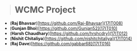 > # WCMC Project
  
- (**Raj Bhavsar**)[https://github.com/Raj-Bhavsar](17IT008)  
- (**Gunjan Bhoi**)[https://github.com/Gunjan52](17IT010)  
- (**Harsh Chaudhary**)[https://github.com/hrshcdry](17IT012)  
- (**Nishit Chitaliya**)[https://github.com/nishitchitaliya](17IT014)  
- (**Raj Dave**)[https://github.com/gabbar68](17IT016)  
